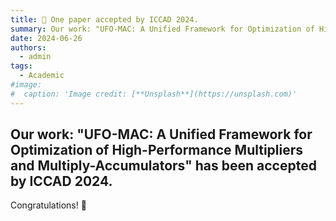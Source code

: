 ```yaml
---
title: 🎉 One paper accepted by ICCAD 2024.
summary: Our work: "UFO-MAC: A Unified Framework for Optimization of High-Performance Multipliers and Multiply-Accumulators" has been accepted by ICCAD 2024. Congratulations!
date: 2024-06-26
authors:
  - admin
tags:
  - Academic
#image:
#  caption: 'Image credit: [**Unsplash**](https://unsplash.com)'
---
```


## Our work: "UFO-MAC: A Unified Framework for Optimization of High-Performance Multipliers and Multiply-Accumulators" has been accepted by ICCAD 2024.

Congratulations! 🎉 

